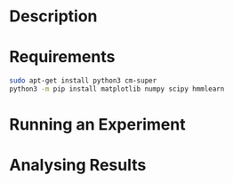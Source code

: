 # Description

# Requirements

```bash
sudo apt-get install python3 cm-super
python3 -m pip install matplotlib numpy scipy hmmlearn
```

# Running an Experiment


# Analysing Results
